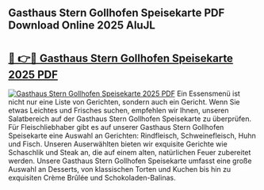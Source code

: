 ## Gasthaus Stern Gollhofen Speisekarte PDF Download Online 2025 AluJL

# <h2><a href="http://gc9u0o4.nevu.top/?p=Gasthaus+Stern+Gollhofen+Speisekarte">🔗 👉🔴 Gasthaus Stern Gollhofen Speisekarte 2025 PDF</a></h2>

[![Gasthaus Stern Gollhofen Speisekarte 2025 PDF](https://i.imgur.com/dBaPXMq.png)](http://gc9u0o4.nevu.top/?p=Gasthaus+Stern+Gollhofen+Speisekarte)
Ein Essensmenü ist nicht nur eine Liste von Gerichten, sondern auch ein Gericht. Wenn Sie etwas Leichtes und Frisches suchen, empfehlen wir Ihnen, unseren Salatbereich auf der Gasthaus Stern Gollhofen Speisekarte zu überprüfen. Für Fleischliebhaber gibt es auf unserer Gasthaus Stern Gollhofen Speisekarte eine Auswahl an Gerichten: Rindfleisch, Schweinefleisch, Huhn und Fisch. Unseren Auserwählten bieten wir exquisite Gerichte wie Schaschlik und Steak an, die auf einem alten, natürlichen Feuer zubereitet werden. Unsere Gasthaus Stern Gollhofen Speisekarte umfasst eine große Auswahl an Desserts, von klassischen Torten und Kuchen bis hin zu exquisiten Crème Brûlée und Schokoladen-Balinas.
